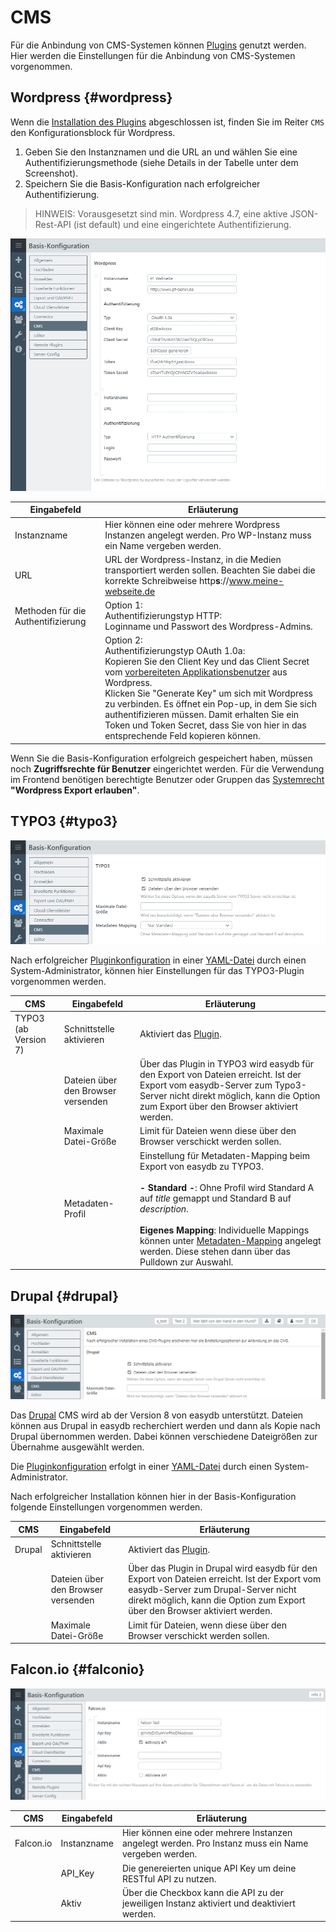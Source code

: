 # CMS

Für die Anbindung von CMS-Systemen können [Plugins](../../../datamanagement/features/plugins/plugins.html) genutzt werden. Hier werden die Einstellungen für die Anbindung von CMS-Systemen vorgenommen.

## Wordpress {#wordpress}

Wenn die [Installation des Plugins](/sysadmin/plugin/plugin.html#wordpressplugin) abgeschlossen ist, finden Sie im Reiter <code class="tab">CMS</code> den Konfigurationsblock für Wordpress.

1. Geben Sie den Instanznamen und die URL an und wählen Sie eine Authentifizierungsmethode (siehe Details in der Tabelle unter dem Screenshot).
2. Speichern Sie die Basis-Konfiguration nach erfolgreicher Authentifizierung.

> HINWEIS: Vorausgesetzt sind min. Wordpress 4.7, eine aktive JSON-Rest-API (ist default) und eine eingerichtete Authentifizierung. 

![](wp_bc_de.jpg)

|Eingabefeld|Erläuterung|
|---|---|
|Instanzname|Hier können eine oder mehrere Wordpress Instanzen angelegt werden. Pro WP-Instanz muss ein Name vergeben werden. |
|URL| URL der Wordpress-Instanz, in die Medien transportiert werden sollen. Beachten Sie dabei die korrekte Schreibweise http**s**://www.meine-webseite.de|
|Methoden für die Authentifizierung|Option 1: <br> Authentifizierungstyp HTTP: <br> Loginname und Passwort des Wordpress-Admins.|
||Option 2: <br> Authentifizierungstyp OAuth 1.0a: <br >Kopieren Sie den Client Key und das Client Secret vom [vorbereiteten Applikationsbenutzer](https://docs.easydb.de/de/sysadmin/plugin/plugin.html?h=benutzer%20f%C3%BCr%20das%20oauth-plugin%20in%20wp%20einrichten.) aus Wordpress. <br > Klicken Sie "Generate Key" um sich mit Wordpress zu verbinden. Es öffnet ein Pop-up, in dem Sie sich authentifizieren müssen. Damit erhalten Sie ein Token und Token Secret, dass Sie von hier in das entsprechende Feld kopieren können.|

Wenn Sie die Basis-Konfiguration erfolgreich gespeichert haben, müssen noch **Zugriffsrechte für Benutzer** eingerichtet werden. Für die Verwendung im Frontend benötigen berechtigte Benutzer oder Gruppen das [Systemrecht](/webfrontend/rightsmanagement/rightsmanagement.html#aclsystem) **"Wordpress Export erlauben"**.


## TYPO3 {#typo3}

![](typo3_bc_de.jpg)

Nach erfolgreicher [Pluginkonfiguration](../../../../sysadmin/konfiguration/plugin/plugin.html) in einer [YAML-Datei](../../../../sysadmin/konfiguration/yaml/yaml.html) durch einen System-Administrator, können hier Einstellungen für das TYPO3-Plugin vorgenommen werden.

|CMS|Eingabefeld|Erläuterung|
|---|---|---|
|TYPO3 (ab Version 7)|Schnittstelle aktivieren|Aktiviert das [Plugin](../../../datamanagement/features/plugins/plugins.html). |
||Dateien über den Browser versenden| Über das Plugin in TYPO3 wird easydb für den Export von Dateien erreicht. Ist der Export vom easydb-Server zum Typo3-Server nicht direkt möglich, kann die Option zum Export über den Browser aktiviert werden.|
||Maximale Datei-Größe| Limit für Dateien wenn diese über den Browser verschickt werden sollen. |
||Metadaten-Profil|Einstellung für Metadaten-Mapping beim Export von easydb zu TYPO3.<br><br>**- Standard -**: Ohne Profil wird Standard A auf *title* gemappt und Standard B auf *description*.<br><br> **Eigenes Mapping**: Individuelle Mappings können unter [Metadaten-Mapping](../../profiles/profiles.html) angelegt werden. Diese stehen dann über das Pulldown zur Auswahl. |

## Drupal {#drupal}

![](drupal_bc_de.jpg)

Das [Drupal](https://www.drupal.org/) CMS wird ab der Version 8 von easydb unterstützt. Dateien können aus Drupal in easydb recherchiert werden und dann als Kopie nach Drupal übernommen werden. Dabei können verschiedene Dateigrößen zur Übernahme ausgewählt werden.

Die [Pluginkonfiguration](../../../../sysadmin/konfiguration/plugin/plugin.html) erfolgt in einer [YAML-Datei](../../../../sysadmin/konfiguration/yaml/yaml.html) durch einen System-Administrator.

Nach erfolgreicher Installation können hier in der Basis-Konfiguration folgende Einstellungen vorgenommen werden.

|CMS|Eingabefeld|Erläuterung|
|---|---|---|
|Drupal|Schnittstelle aktivieren|Aktiviert das [Plugin](../../../datamanagement/features/plugins/plugins.html). |
||Dateien über den Browser versenden| Über das Plugin in Drupal wird easydb für den Export von Dateien erreicht. Ist der Export vom easydb-Server zum Drupal-Server nicht direkt möglich, kann die Option zum Export über den Browser aktiviert werden.|
||Maximale Datei-Größe| Limit für Dateien, wenn diese über den Browser verschickt werden sollen. |

## Falcon.io {#falconio}

![](falconio_bc_de.jpg)

|CMS|Eingabefeld|Erläuterung|
|---|---|---|
| Falcon.io | Instanzname | Hier können eine oder mehrere Instanzen angelegt werden. Pro Instanz muss ein Name vergeben werden. |
|| API_Key | Die genereierten unique API Key um deine RESTful API zu nutzen. |
|| Aktiv | Über die Checkbox kann die API zu der jeweiligen Instanz aktiviert und deaktiviert werden. |


